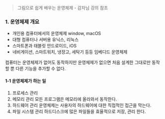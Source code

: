 > 그림으로 쉽게 배우는 운영체제 - 감자님 강의 참조

### 1. 운영체제 개요
- 개인용 컴퓨터에서의 운영체제 window, macOS
- 대형 컴퓨터나 서버용 유닉스, 리눅스
- 스마트폰과 태블릿 안드로이드, iOS
- 네비게이션, 스마트워치, 냉장고, 세탁기 등등 임베디드 운영체제

컴퓨터는 운영체제가 없어도 동작하지만 운영체제가 없으면 처음 설계한 그대로만 동작할 뿐 다른 기능을 추가할 수 없다.

#### 1-1 운영체제가 하는 일
1. 프로세스 관리
2. 메모리 관리
모든 프로그램은 메모리에 올라와서 동작한다.
3. 하드웨어 관리
운영체제는 사용자의 하드웨어에 대한 직접적인 접근을 막는다.
4. 파일 시스템 관리
하드디스크에 많은 파일들을 효율적으로 저장, 관리 한다.
